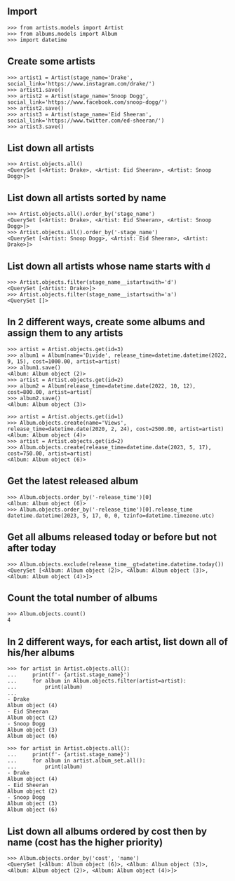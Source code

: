 ## Import
```
>>> from artists.models import Artist
>>> from albums.models import Album
>>> import datetime
```
## Create some artists
```
>>> artist1 = Artist(stage_name='Drake', social_link='https://www.instagram.com/drake/')
>>> artist1.save()
>>> artist2 = Artist(stage_name='Snoop Dogg', social_link='https://www.facebook.com/snoop-dogg/')
>>> artist2.save()
>>> artist3 = Artist(stage_name='Eid Sheeran', social_link='https://www.twitter.com/ed-sheeran/')
>>> artist3.save()
```
## List down all artists
```
>>> Artist.objects.all()
<QuerySet [<Artist: Drake>, <Artist: Eid Sheeran>, <Artist: Snoop Dogg>]>
```
## List down all artists sorted by name
```
>>> Artist.objects.all().order_by('stage_name')
<QuerySet [<Artist: Drake>, <Artist: Eid Sheeran>, <Artist: Snoop Dogg>]>
>>> Artist.objects.all().order_by('-stage_name')
<QuerySet [<Artist: Snoop Dogg>, <Artist: Eid Sheeran>, <Artist: Drake>]>
```
## List down all artists whose name starts with `d`
```
>>> Artist.objects.filter(stage_name__istartswith='d')
<QuerySet [<Artist: Drake>]>
>>> Artist.objects.filter(stage_name__istartswith='a')
<QuerySet []>
```
## In 2 different ways, create some albums and assign them to any artists
```
>>> artist = Artist.objects.get(id=3)
>>> album1 = Album(name='Divide', release_time=datetime.datetime(2022, 9, 15), cost=1000.00, artist=artist)
>>> album1.save()
<Album: Album object (2)>
>>> artist = Artist.objects.get(id=2)
>>> album2 = Album(release_time=datetime.date(2022, 10, 12), cost=800.00, artist=artist)
>>> album2.save()
<Album: Album object (3)>
```
```
>>> artist = Artist.objects.get(id=1)
>>> Album.objects.create(name='Views', release_time=datetime.date(2020, 2, 24), cost=2500.00, artist=artist)
<Album: Album object (4)>
>>> artist = Artist.objects.get(id=2)
>>> Album.objects.create(release_time=datetime.date(2023, 5, 17), cost=750.00, artist=artist)
<Album: Album object (6)>
```
## Get the latest released album
```
>>> Album.objects.order_by('-release_time')[0]
<Album: Album object (6)>
>>> Album.objects.order_by('-release_time')[0].release_time
datetime.datetime(2023, 5, 17, 0, 0, tzinfo=datetime.timezone.utc)
```
## Get all albums released today or before but not after today
```
>>> Album.objects.exclude(release_time__gt=datetime.datetime.today())
<QuerySet [<Album: Album object (2)>, <Album: Album object (3)>, <Album: Album object (4)>]>
```
## Count the total number of albums
```
>>> Album.objects.count()
4
```
## In 2 different ways, for each artist, list down all of his/her albums
```
>>> for artist in Artist.objects.all():
...     print(f'- {artist.stage_name}')
...     for album in Album.objects.filter(artist=artist):
...         print(album)
... 
- Drake
Album object (4)
- Eid Sheeran
Album object (2)
- Snoop Dogg
Album object (3)
Album object (6)
```
```
>>> for artist in Artist.objects.all():
...     print(f'- {artist.stage_name}')
...     for album in artist.album_set.all():
...         print(album)
- Drake
Album object (4)
- Eid Sheeran
Album object (2)
- Snoop Dogg
Album object (3)
Album object (6)
```
## List down all albums ordered by cost then by name (cost has the higher priority)
```
>>> Album.objects.order_by('cost', 'name')
<QuerySet [<Album: Album object (6)>, <Album: Album object (3)>, <Album: Album object (2)>, <Album: Album object (4)>]>
```

